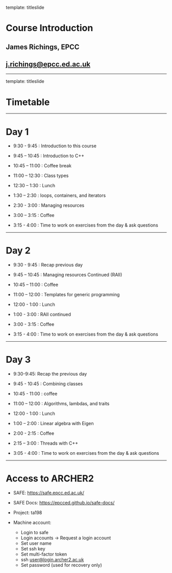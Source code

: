 template: titleslide

# Course Introduction
## James Richings, EPCC
## j.richings@epcc.ed.ac.uk

---
template: titleslide
# Timetable

---
# Day 1

- 9:30 - 9:45 : Introduction to this course

- 9:45 – 10:45 : Introduction to C++

- 10:45 – 11:00 : Coffee break

- 11:00 – 12:30 : Class types

- 12:30 – 1:30 : Lunch

- 1:30 – 2:30 : loops, containers, and iterators

- 2:30 - 3:00 : Managing resources

- 3:00 – 3:15  : Coffee

- 3:15 - 4:00 : Time to work on exercises from the day & ask questions

---
# Day 2

- 9:30 - 9:45 : Recap previous day

- 9:45 – 10:45 : Managing resources Continued (RAII)

- 10:45 – 11:00 : Coffee

- 11:00 – 12:00 : Templates for generic programming

- 12:00 - 1:00 : Lunch

- 1:00 - 3:00 : RAII continued

- 3:00 - 3:15 : Coffee

- 3:15 - 4:00 : Time to work on exercises from the day & ask questions

---
# Day 3

- 9:30-9:45: Recap the previous day

- 9:45 - 10:45 : Combining classes

- 10:45 - 11:00 : coffee

- 11:00 – 12:00 : Algorithms, lambdas, and traits

- 12:00 - 1:00 : Lunch

- 1:00 – 2:00 : Linear algebra with Eigen

- 2:00 - 2:15 : Coffee

- 2:15 – 3:00 : Threads with C++

- 3:05 - 4:00 : Time to work on exercises from the day & ask questions


---
# Access to ARCHER2

- SAFE: https://safe.epcc.ed.ac.uk/

- SAFE Docs: https://epcced.github.io/safe-docs/

- Project: ta198

- Machine account:
  - Login to safe
  - Login accounts -> Request a login account
  - Set user name
  - Set ssh key
  - Set multi-factor token
  - ssh user@login.archer2.ac.uk
  - Set password (used for recovery only)

